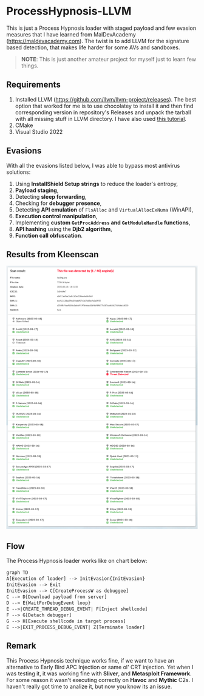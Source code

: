 # ProcessHypnosis-LLVM

This is just a Process Hypnosis loader with staged payload and few evasion measures that I have learned from MalDevAcademy (https://maldevacademy.com). The twist is to add LLVM for the signature based detection, that makes life harder for some AVs and sandboxes. 
>**NOTE**: This is just another amateur project for myself just to learn few things. 

## Requirements
1. Installed LLVM (https://github.com/llvm/llvm-project/releases). The best option that worked for me is to use chocolatey to install it and then find corresponding version in repository's Releases and unpack the tarball with all missing stuff in LLVM directory. I have also used [this tutorial](https://www.bordergate.co.uk/llvm-obfuscation/).
2. CMake
3. Visual Studio 2022

## Evasions

With all the evasions listed below, I was able to bypass most antivirus solutions:
1.  Using **InstallShield Setup strings** to reduce the loader's entropy,
2.  **Payload staging**,
3.  Detecting **sleep forwarding**,
4.  Checking for **debugger presence**,
5.  Detecting **API emulation** of `FlsAlloc` and `VirtualAllocExNuma` (WinAPI),
6.  **Execution control manipulation**,
7.  Implementing **custom `GetProcAddress` and `GetModuleHandle` functions**,
8.  **API hashing** using the **Djb2 algorithm**,
9.  **Function call obfuscation**.

## Results from Kleenscan
![screenshot](images/kleenscan.png)

## Flow
The Process Hypnosis loader works like on chart below:
```mermaid
graph TD
A[Execution of loader] --> InitEvasion{InitEvasion} 
InitEvasion --> Exit 
InitEvasion --> C[CreateProcessW as debuggee]
C --> D[Download payload from server]
D --> E{WaitForDebugEvent loop}
E -->|CREATE_THREAD_DEBUG_EVENT| F[Inject shellcode]
F --> G[Detach debugger]
G --> H[Execute shellcode in target process]
E -->|EXIT_PROCESS_DEBUG_EVENT| Z[Terminate loader]
```
## Remark
This Process Hypnosis technique works fine, if we want to have an alternative to Early Bird APC Injection or same ol' CRT injection. Yet when I was testing it, it was working fine with **Sliver**, and **Metasploit Framework**. For some reason it wasn't executing correctly on **Havoc** and **Mythic** C2s. I haven't really got time to analize it, but now you know its an issue.

